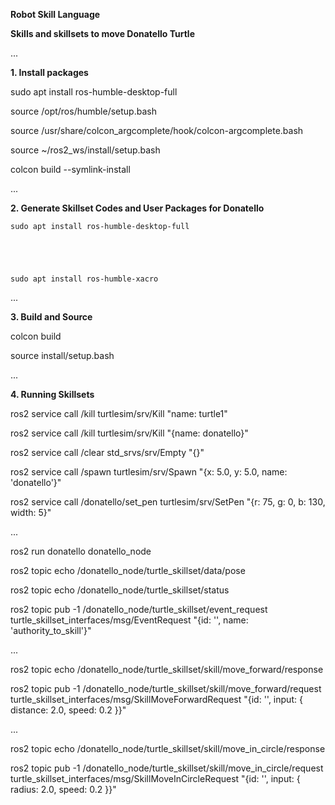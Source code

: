 **Robot Skill Language**

**Skills and skillsets to move Donatello Turtle**

...

**1. Install packages**

sudo apt install ros-humble-desktop-full

source /opt/ros/humble/setup.bash

source /usr/share/colcon_argcomplete/hook/colcon-argcomplete.bash

source ~/ros2_ws/install/setup.bash

colcon build  --symlink-install

...

**2. Generate Skillset Codes and User Packages for Donatello**

    sudo apt install ros-humble-desktop-full



    

    sudo apt install ros-humble-xacro


...

**3. Build and Source**

colcon build

source install/setup.bash

...

**4. Running Skillsets**

ros2 service call /kill turtlesim/srv/Kill "name: turtle1"

ros2 service call /kill turtlesim/srv/Kill "{name: donatello}"

ros2 service call /clear std_srvs/srv/Empty "{}"

ros2 service call /spawn turtlesim/srv/Spawn "{x: 5.0, y: 5.0, name: 'donatello'}"

ros2 service call /donatello/set_pen turtlesim/srv/SetPen "{r: 75, g: 0, b: 130, width: 5}"

...

ros2 run donatello donatello_node

ros2 topic echo /donatello_node/turtle_skillset/data/pose

ros2 topic echo /donatello_node/turtle_skillset/status

ros2 topic pub -1 /donatello_node/turtle_skillset/event_request turtle_skillset_interfaces/msg/EventRequest "{id: '', name: 'authority_to_skill'}"


...

ros2 topic echo /donatello_node/turtle_skillset/skill/move_forward/response

ros2 topic pub -1 /donatello_node/turtle_skillset/skill/move_forward/request turtle_skillset_interfaces/msg/SkillMoveForwardRequest "{id: '', input: { distance: 2.0, speed: 0.2 }}"

...


ros2 topic echo /donatello_node/turtle_skillset/skill/move_in_circle/response

ros2 topic pub -1 /donatello_node/turtle_skillset/skill/move_in_circle/request turtle_skillset_interfaces/msg/SkillMoveInCircleRequest "{id: '', input: { radius: 2.0, speed: 0.2 }}"

